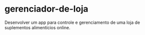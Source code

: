 # gerenciador-de-loja
Desenvolver um app para controle e gerenciamento de uma loja de suplementos alimentícios online.
